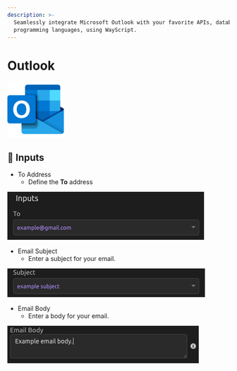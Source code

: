 ```yaml
---
description: >-
  Seamlessly integrate Microsoft Outlook with your favorite APIs, databases, and
  programming languages, using WayScript.
---
```


# Outlook

![Send an email from your Microsoft Outlook account.](../../.gitbook/assets/outlook_128x128.png)

## 📩 Inputs

* To Address
  * Define the **To** address

![](../../.gitbook/assets/img1%20%283%29.png)

* Email Subject
  * Enter a subject for your email.

![](../../.gitbook/assets/img2%20%283%29.png)

* Email Body
  * Enter a body for your email.

![](../../.gitbook/assets/img3.png)

